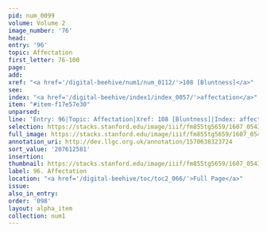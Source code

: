```yaml
---
pid: num_0099
volume: Volume 2
image_number: '76'
head:
entry: '96'
topic: Affectation
first_letter: 76-100
page:
add:
xref: "<a href='/digital-beehive/num1/num_0112/'>108 [Bluntness]</a>"
see:
index: "<a href='/digital-beehive/index1/index_0057/'>affectation</a>"
item: "#item-f17e57e30"
unparsed:
line: 'Entry: 96|Topic: Affectation|Xref: 108 [Bluntness]|Index: affectation|#item-f17e57e30'
selection: https://stacks.stanford.edu/image/iiif/fm855tg5659/1607_0543/819,2581,2993,530/full/0/default.jpg
full_image: https://stacks.stanford.edu/image/iiif/fm855tg5659/1607_0543/full/full/0/default.jpg
annotation_uri: http://dev.llgc.org.uk/annotation/1570638323724
sort_value: '207612581'
insertion:
thumbnail: https://stacks.stanford.edu/image/iiif/fm855tg5659/1607_0543/819,2581,600,180/250,/0/default.jpg
label: 96. Affectation
location: "<a href='/digital-beehive/toc/toc2_066/'>Full Page</a>"
issue:
also_in_entry:
order: '098'
layout: alpha_item
collection: num1
---
```

